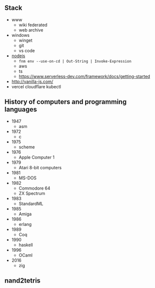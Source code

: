 ## Stack

* www
  * wiki federated
  * web archive
* windows
  * winget
  * git
  * vs code
* [nodejs](https://nodejs.org/en/download/package-manager)
  * `fnm env --use-on-cd | Out-String | Invoke-Expression`
  * aws
  * ts
  * https://www.serverless-dev.com/framework/docs/getting-started
* http://vanilla-js.com/
* vercel cloudflare kubectl


## History of computers and programming languages

* 1947
  * asm
* 1972
  * c
* 1975
  * scheme
* 1976
  * Apple Computer 1
* 1979
  * Atari 8-bit computers
* 1981
  * MS-DOS
* 1982
  * Commodore 64
  * ZX Spectrum
* 1983
  * StandardML
* 1985
  * Amiga
* 1986
  * erlang
* 1989
  * Coq 
* 1990
  * haskell
* 1996
  * OCaml
* 2016
  * zig


## nand2tetris
 
